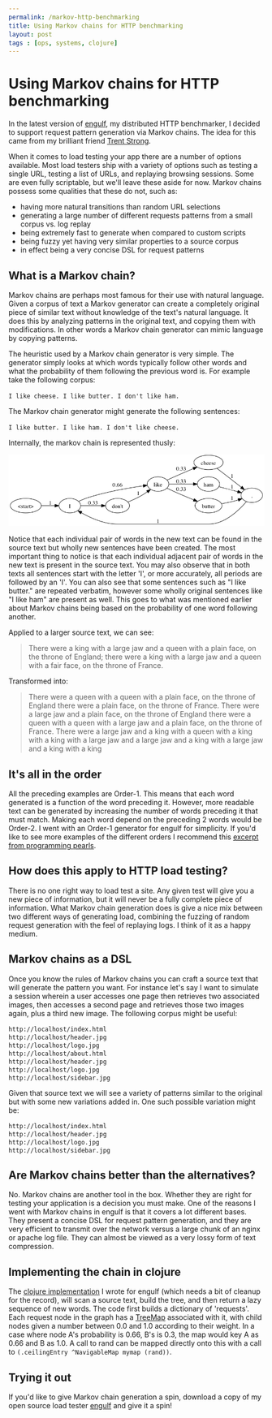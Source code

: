 ```yaml
---
permalink: /markov-http-benchmarking
title: Using Markov chains for HTTP benchmarking
layout: post
tags : [ops, systems, clojure]
---
```


# Using Markov chains for HTTP benchmarking

In the latest version of [engulf](http://engulf-project.org), my distributed HTTP benchmarker, I decided to support request pattern generation via Markov chains. The idea for this came from my brilliant friend [Trent Strong](http://trentstrong.com/).

When it comes to load testing your app there are a number of options available. Most load testers ship with a variety of options such as testing a single URL, testing a list of URLs, and replaying browsing sessions. Some are even fully scriptable, but we'll leave these aside for now. Markov chains possess some qualities that these do not, such as:

* having more natural transitions than random URL selections
* generating a large number of different requests patterns from a small corpus vs. log replay
* being extremely fast to generate when compared to custom scripts
* being fuzzy yet having very similar properties to a source corpus
* in effect being a very concise DSL for request patterns

## What is a Markov chain? 

Markov chains are perhaps most famous for their use with natural language. Given a corpus of text a Markov generator can create a completely original piece of similar text without knowledge of the text's natural language. It does this by analyzing patterns in the original text, and copying them with modifications. In other words a Markov chain generator can mimic language by copying patterns.

The heuristic used by a Markov chain generator is very simple. The generator simply looks at which words typically follow other words and what the probability of them following the previous word is. For example take the following corpus:

`I like cheese. I like butter. I don't like ham.`

The Markov chain generator might generate the following sentences:

`I like butter. I like ham. I don't like cheese.`

Internally, the markov chain is represented thusly:

![chain-graph](/assets/images/chain.png)

Notice that each individual pair of words in the new text can be found in the source text but wholly new sentences have been created. The most important thing to notice is that each individual adjacent pair of words in the new text is present in the source text. You may also observe that in both texts all sentences start with the letter 'I', or more accurately, all periods are followed by an 'I'. You can also see that some sentences such as "I like butter." are repeated verbatim, however some wholly original sentences like "I like ham" are present as well. This goes to what was mentioned earlier about Markov chains being based on the probability of one word following another.

Applied to a larger source text, we can see:

> There were a king with a large jaw and a queen with a plain face, on the throne of England; there were a king with a large jaw and a queen with a fair face, on the throne of France. 

Transformed into: 

> There were a queen with a queen with a plain face, on the throne of England there were a plain face, on the throne of France. There were a large jaw and a plain face, on the throne of England there were a queen with a queen with a large jaw and a plain face, on the throne of France. There were a large jaw and a king with a queen with a king with a king with a large jaw and a large jaw and a king with a large jaw and a king with a king

## It's all in the order

All the preceding examples are Order-1. This means that each word generated is a function of the word preceding it. However, more readable text can be generated by increasing the number of words preceding it that must match. Making each word depend on the preceding 2 words would be Order-2. I went with an Order-1 generator for engulf for simplicity. If you'd like to see more examples of the different orders I recommend this [excerpt from programming pearls](http://www.cs.bell-labs.com/cm/cs/pearls/sec153.html).

## How does this apply to HTTP load testing?

There is no one right way to load test a site. Any given test will give you a new piece of information, but it will never be a fully complete piece of information. What Markov chain generation does is give a nice mix between two different ways of generating load, combining the fuzzing of random request generation with the feel of replaying logs. I think of it as a happy medium.

## Markov chains as a DSL

Once you know the rules of Markov chains you can craft a source text that will generate the pattern you want. For instance let's say I want to simulate a session wherein a user accesses one page then retrieves two associated images, then accesses a second page and retrieves those two images again, plus a third new image. The following corpus might be useful:

    http://localhost/index.html
    http://localhost/header.jpg
    http://localhost/logo.jpg
    http://localhost/about.html
    http://localhost/header.jpg
    http://localhost/logo.jpg
    http://localhost/sidebar.jpg

Given that source text we will see a variety of patterns similar to the original but with some new variations added in. One such possible variation might be:

    http://localhost/index.html
    http://localhost/header.jpg
    http://localhost/logo.jpg
    http://localhost/sidebar.jpg

## Are Markov chains better than the alternatives?

No. Markov chains are another tool in the box. Whether they are right for testing your application is a decision you must make. One of the reasons I went with Markov chains in engulf is that it covers a lot different bases. They present a concise DSL for request pattern generation, and they are very efficient to transmit over the network versus a large chunk of an nginx or apache log file. They can almost be viewed as a very lossy form of text compression.

## Implementing the chain in clojure

The [clojure implementation](https://github.com/andrewvc/engulf/blob/master/src/engulf/formulas/markov_requests.clj) I wrote for engulf (which needs a bit of cleanup for the record), will scan a source text, build the tree, and then return a lazy sequence of new words. The code first builds a dictionary of 'requests'. Each request node in the graph has a [TreeMap](http://docs.oracle.com/javase/1.5.0/docs/api/java/util/TreeMap.html) associated with it, with child nodes given a number between 0.0 and 1.0 according to their weight. In a case where node A's probability is 0.66, B's is 0.3, the map would key A as 0.66 and B as 1.0. A call to rand can be mapped directly onto this with a call to `(.ceilingEntry ^NavigableMap mymap (rand))`.

## Trying it out

If you'd like to give Markov chain generation a spin, download a copy of my open source load tester [engulf](http://engulf-project.org) and give it a spin!